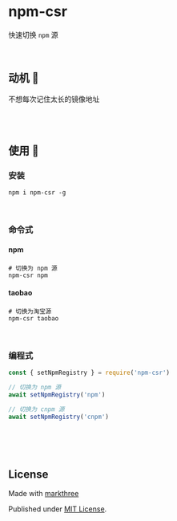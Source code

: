 # npm-csr

快速切换 `npm` 源

<br />

## 动机 🦕

不想每次记住太长的镜像地址

<br />
<br />

## 使用 🦖

### 安装

```shell
npm i npm-csr -g
```

<br />

### 命令式

#### npm

```shell
# 切换为 npm 源
npm-csr npm
```

#### taobao

```shell
# 切换为淘宝源
npm-csr taobao
```

<br />

### 编程式

```ts
const { setNpmRegistry } = require('npm-csr')

// 切换为 npm 源
await setNpmRegistry('npm')

// 切换为 cnpm 源
await setNpmRegistry('cnpm')
```

<br />
<br />
<br />

## License

Made with [markthree](https://github.com/markthree)

Published under [MIT License](./LICENSE).

<br />
